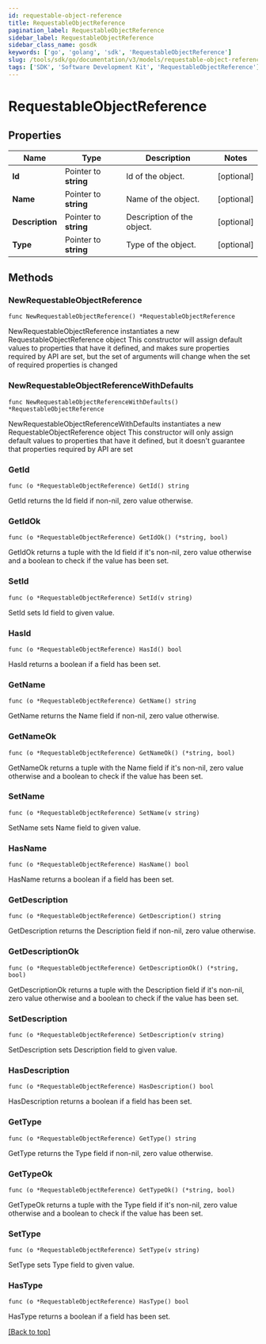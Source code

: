 ```yaml
---
id: requestable-object-reference
title: RequestableObjectReference
pagination_label: RequestableObjectReference
sidebar_label: RequestableObjectReference
sidebar_class_name: gosdk
keywords: ['go', 'golang', 'sdk', 'RequestableObjectReference'] 
slug: /tools/sdk/go/documentation/v3/models/requestable-object-reference
tags: ['SDK', 'Software Development Kit', 'RequestableObjectReference']
---
```


# RequestableObjectReference

## Properties

Name | Type | Description | Notes
------------ | ------------- | ------------- | -------------
**Id** | Pointer to **string** | Id of the object. | [optional] 
**Name** | Pointer to **string** | Name of the object. | [optional] 
**Description** | Pointer to **string** | Description of the object. | [optional] 
**Type** | Pointer to **string** | Type of the object. | [optional] 

## Methods

### NewRequestableObjectReference

`func NewRequestableObjectReference() *RequestableObjectReference`

NewRequestableObjectReference instantiates a new RequestableObjectReference object
This constructor will assign default values to properties that have it defined,
and makes sure properties required by API are set, but the set of arguments
will change when the set of required properties is changed

### NewRequestableObjectReferenceWithDefaults

`func NewRequestableObjectReferenceWithDefaults() *RequestableObjectReference`

NewRequestableObjectReferenceWithDefaults instantiates a new RequestableObjectReference object
This constructor will only assign default values to properties that have it defined,
but it doesn't guarantee that properties required by API are set

### GetId

`func (o *RequestableObjectReference) GetId() string`

GetId returns the Id field if non-nil, zero value otherwise.

### GetIdOk

`func (o *RequestableObjectReference) GetIdOk() (*string, bool)`

GetIdOk returns a tuple with the Id field if it's non-nil, zero value otherwise
and a boolean to check if the value has been set.

### SetId

`func (o *RequestableObjectReference) SetId(v string)`

SetId sets Id field to given value.

### HasId

`func (o *RequestableObjectReference) HasId() bool`

HasId returns a boolean if a field has been set.

### GetName

`func (o *RequestableObjectReference) GetName() string`

GetName returns the Name field if non-nil, zero value otherwise.

### GetNameOk

`func (o *RequestableObjectReference) GetNameOk() (*string, bool)`

GetNameOk returns a tuple with the Name field if it's non-nil, zero value otherwise
and a boolean to check if the value has been set.

### SetName

`func (o *RequestableObjectReference) SetName(v string)`

SetName sets Name field to given value.

### HasName

`func (o *RequestableObjectReference) HasName() bool`

HasName returns a boolean if a field has been set.

### GetDescription

`func (o *RequestableObjectReference) GetDescription() string`

GetDescription returns the Description field if non-nil, zero value otherwise.

### GetDescriptionOk

`func (o *RequestableObjectReference) GetDescriptionOk() (*string, bool)`

GetDescriptionOk returns a tuple with the Description field if it's non-nil, zero value otherwise
and a boolean to check if the value has been set.

### SetDescription

`func (o *RequestableObjectReference) SetDescription(v string)`

SetDescription sets Description field to given value.

### HasDescription

`func (o *RequestableObjectReference) HasDescription() bool`

HasDescription returns a boolean if a field has been set.

### GetType

`func (o *RequestableObjectReference) GetType() string`

GetType returns the Type field if non-nil, zero value otherwise.

### GetTypeOk

`func (o *RequestableObjectReference) GetTypeOk() (*string, bool)`

GetTypeOk returns a tuple with the Type field if it's non-nil, zero value otherwise
and a boolean to check if the value has been set.

### SetType

`func (o *RequestableObjectReference) SetType(v string)`

SetType sets Type field to given value.

### HasType

`func (o *RequestableObjectReference) HasType() bool`

HasType returns a boolean if a field has been set.


[[Back to top]](#) 


